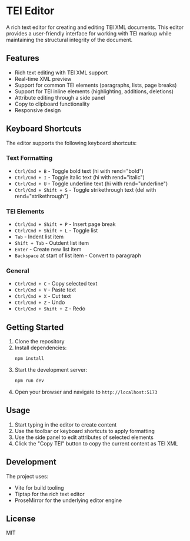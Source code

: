 # TEI Editor

A rich text editor for creating and editing TEI XML documents. This editor provides a user-friendly interface for working with TEI markup while maintaining the structural integrity of the document.

## Features

- Rich text editing with TEI XML support
- Real-time XML preview
- Support for common TEI elements (paragraphs, lists, page breaks)
- Support for TEI inline elements (highlighting, additions, deletions)
- Attribute editing through a side panel
- Copy to clipboard functionality
- Responsive design

## Keyboard Shortcuts

The editor supports the following keyboard shortcuts:

### Text Formatting
- `Ctrl/Cmd + B` - Toggle bold text (hi with rend="bold")
- `Ctrl/Cmd + I` - Toggle italic text (hi with rend="italic")
- `Ctrl/Cmd + U` - Toggle underline text (hi with rend="underline")
- `Ctrl/Cmd + Shift + S` - Toggle strikethrough text (del with rend="strikethrough")

### TEI Elements
- `Ctrl/Cmd + Shift + P` - Insert page break
- `Ctrl/Cmd + Shift + L` - Toggle list
- `Tab` - Indent list item
- `Shift + Tab` - Outdent list item
- `Enter` - Create new list item
- `Backspace` at start of list item - Convert to paragraph

### General
- `Ctrl/Cmd + C` - Copy selected text
- `Ctrl/Cmd + V` - Paste text
- `Ctrl/Cmd + X` - Cut text
- `Ctrl/Cmd + Z` - Undo
- `Ctrl/Cmd + Shift + Z` - Redo

## Getting Started

1. Clone the repository
2. Install dependencies:
   ```bash
   npm install
   ```
3. Start the development server:
   ```bash
   npm run dev
   ```
4. Open your browser and navigate to `http://localhost:5173`

## Usage

1. Start typing in the editor to create content
2. Use the toolbar or keyboard shortcuts to apply formatting
3. Use the side panel to edit attributes of selected elements
4. Click the "Copy TEI" button to copy the current content as TEI XML

## Development

The project uses:
- Vite for build tooling
- Tiptap for the rich text editor
- ProseMirror for the underlying editor engine

## License

MIT 